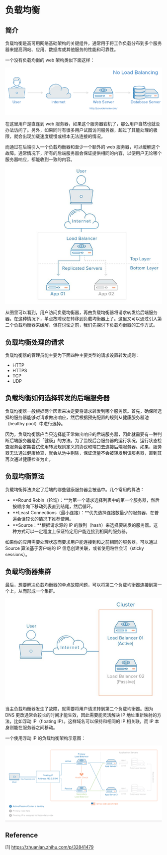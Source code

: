 # 负载均衡

## 简介

负载均衡是高可用网络基础架构的关键组件，通常用于将工作负载分布到多个服务器来提高网站、应用、数据库或其他服务的性能和可靠性。

一个没有负载均衡的 web 架构类似下面这样：

![img](image/v2-6a7f624cd5e776a6b0b05a051e65666e_720w.jpg)

在这里用户是直连到 web 服务器，如果这个服务器宕机了，那么用户自然也就没办法访问了。另外，如果同时有很多用户试图访问服务器，超过了其能处理的极限，就会出现加载速度缓慢或根本无法连接的情况。

而通过在后端引入一个负载均衡器和至少一个额外的 web 服务器，可以缓解这个故障。通常情况下，所有的后端服务器会保证提供相同的内容，以便用户无论哪个服务器响应，都能收到一致的内容。

![img](image/v2-6aa2607e04cc9d2f0d448f9fa80b2ae2_720w.jpg)

从图里可以看到，用户访问负载均衡器，再由负载均衡器将请求转发给后端服务器。在这种情况下，单点故障现在转移到负载均衡器上了。这里又可以通过引入第二个负载均衡器来缓解，但在讨论之前，我们先探讨下负载均衡器的工作方式。

## 负载均衡处理的请求

负载均衡器的管理员能主要为下面四种主要类型的请求设置转发规则：

- HTTP
- HTTPS
- TCP
- UDP

## 负载均衡如何选择转发的后端服务器

负载均衡器一般根据两个因素来决定要将请求转发到哪个服务器。首先，确保所选择的服务器能够对请求做出响应，然后根据预先配置的规则从健康服务器池（healthy pool）中进行选择。

因为，负载均衡器应当只选择能正常做出响应的后端服务器，因此就需要有一种判断后端服务器是否「健康」的方法。为了监视后台服务器的运行状况，运行状态检查服务会定期尝试使用转发规则定义的协议和端口去连接后端服务器。如果，服务器无法通过健康检查，就会从池中剔除，保证流量不会被转发到该服务器，直到其再次通过健康检查为止。

## **负载均衡算法**

负载均衡算法决定了后端的哪些健康服务器会被选中。几个常用的算法：

- **Round Robin（轮询）：**为第一个请求选择列表中的第一个服务器，然后按顺序向下移动列表直到结尾，然后循环。
- **Least Connections（最小连接）：**优先选择连接数最少的服务器，在普遍会话较长的情况下推荐使用。
- **Source：**根据请求源的 IP 的散列（hash）来选择要转发的服务器。这种方式可以一定程度上保证特定用户能连接到相同的服务器。

如果你的应用需要处理状态而要求用户能连接到和之前相同的服务器。可以通过 Source 算法基于客户端的 IP 信息创建关联，或者使用粘性会话（sticky sessions）。

## 负载均衡器集群

最后，想要解决负载均衡器的单点故障问题，可以将第二个负载均衡器连接到第一个上，从而形成一个集群。

![img](image/v2-b3e69e976b5577457fcefc58f941fb8d_720w.jpg)

当主负载均衡器发生了故障，就需要将用户请求转到第二个负载均衡器。因为 DNS 更改通常会较长的时间才能生效，因此需要能灵活解决 IP 地址重新映射的方法，比如浮动 IP（floating IP）。这样域名可以保持和相同的 IP 相关联，而 IP 本身则能在服务器之间移动。

一个使用浮动 IP 的负载均衡架构示意图：

![动图](image/v2-3661c2082103036ecb23a3f29be740be_b.webp)

## Reference

[1] <https://zhuanlan.zhihu.com/p/32841479>

